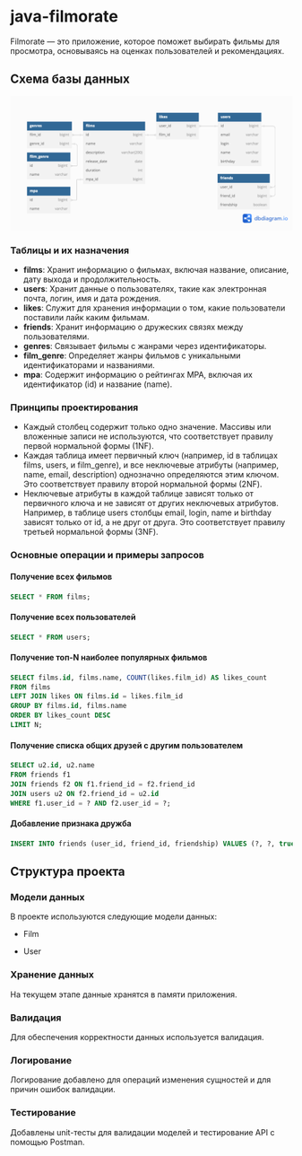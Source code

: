 # java-filmorate

Filmorate — это приложение, которое поможет выбирать фильмы для просмотра, основываясь на оценках пользователей и рекомендациях. 

## Схема базы данных

![Диаграмма базы данных](src/main/resources/images/filmorate_ER.png)

### Таблицы и их назначения

- **films**: Хранит информацию о фильмах, включая название, описание, дату выхода и продолжительность.
- **users**: Хранит данные о пользователях, такие как электронная почта, логин, имя и дата рождения.
- **likes**: Служит для хранения информации о том, какие пользователи поставили лайк каким фильмам.
- **friends**: Хранит информацию о дружеских связях между пользователями.
- **genres**: Связывает фильмы с жанрами через идентификаторы.
- **film_genre**: Определяет жанры фильмов с уникальными идентификаторами и названиями.
- **mpa**: Содержит информацию о рейтингах MPA, включая их идентификатор (id) и название (name).


### Принципы проектирования

- Каждый столбец содержит только одно значение. Массивы или вложенные записи не используются, что соответствует правилу первой нормальной формы (1NF).
- Каждая таблица имеет первичный ключ (например, id в таблицах films, users, и film_genre), и все неключевые атрибуты (например, name, email, description) однозначно определяются этим ключом. Это соответствует правилу второй нормальной формы (2NF).
- Неключевые атрибуты в каждой таблице зависят только от первичного ключа и не зависят от других неключевых атрибутов. Например, в таблице users столбцы email, login, name и birthday зависят только от id, а не друг от друга. Это соответствует правилу третьей нормальной формы (3NF).

### Основные операции и примеры запросов

#### Получение всех фильмов

```sql
SELECT * FROM films;
```

#### Получение всех пользователей

```sql
SELECT * FROM users;
```

#### Получение топ-N наиболее популярных фильмов

```sql
SELECT films.id, films.name, COUNT(likes.film_id) AS likes_count
FROM films
LEFT JOIN likes ON films.id = likes.film_id
GROUP BY films.id, films.name
ORDER BY likes_count DESC
LIMIT N;
```

#### Получение списка общих друзей с другим пользователем

```sql
SELECT u2.id, u2.name
FROM friends f1
JOIN friends f2 ON f1.friend_id = f2.friend_id
JOIN users u2 ON f2.friend_id = u2.id
WHERE f1.user_id = ? AND f2.user_id = ?;
```

#### Добавление признака дружба

```sql
INSERT INTO friends (user_id, friend_id, friendship) VALUES (?, ?, true);
```
##  Структура проекта

### Модели данных

В проекте используются следующие модели данных:

- Film

- User

### Хранение данных

На текущем этапе данные хранятся в памяти приложения. 

### Валидация

Для обеспечения корректности данных используется валидация. 

### Логирование

Логирование добавлено для операций изменения сущностей и для причин ошибок валидации.

### Тестирование

Добавлены unit-тесты для валидации моделей и тестирование API с помощью Postman.




